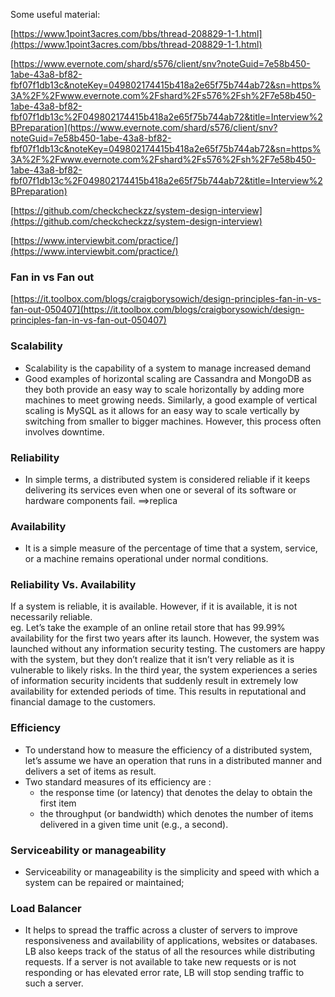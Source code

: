 Some useful material: 

[https://www.1point3acres.com/bbs/thread-208829-1-1.html](https://www.1point3acres.com/bbs/thread-208829-1-1.html)

[https://www.evernote.com/shard/s576/client/snv?noteGuid=7e58b450-1abe-43a8-bf82-fbf07f1db13c&noteKey=049802174415b418a2e65f75b744ab72&sn=https%3A%2F%2Fwww.evernote.com%2Fshard%2Fs576%2Fsh%2F7e58b450-1abe-43a8-bf82-fbf07f1db13c%2F049802174415b418a2e65f75b744ab72&title=Interview%2BPreparation](https://www.evernote.com/shard/s576/client/snv?noteGuid=7e58b450-1abe-43a8-bf82-fbf07f1db13c&noteKey=049802174415b418a2e65f75b744ab72&sn=https%3A%2F%2Fwww.evernote.com%2Fshard%2Fs576%2Fsh%2F7e58b450-1abe-43a8-bf82-fbf07f1db13c%2F049802174415b418a2e65f75b744ab72&title=Interview%2BPreparation)

[https://github.com/checkcheckzz/system-design-interview](https://github.com/checkcheckzz/system-design-interview)

[https://www.interviewbit.com/practice/](https://www.interviewbit.com/practice/)

### Fan in vs Fan out
[https://it.toolbox.com/blogs/craigborysowich/design-principles-fan-in-vs-fan-out-050407](https://it.toolbox.com/blogs/craigborysowich/design-principles-fan-in-vs-fan-out-050407)   

### Scalability
* Scalability is the capability of a system to manage increased demand
* Good examples of horizontal scaling are Cassandra and MongoDB as they both provide an easy way to scale horizontally by adding more machines to meet growing needs. Similarly, a good example of vertical scaling is MySQL as it allows for an easy way to scale vertically by switching from smaller to bigger machines. However, this process often involves downtime.


### Reliability
* In simple terms, a distributed system is considered reliable if it keeps delivering its services even when one or several of its software or hardware components fail.
==>replica


### Availability
* It is a simple measure of the percentage of time that a system, service, or a machine remains operational under normal conditions.

### Reliability Vs. Availability
If a system is reliable, it is available. However, if it is available, it is not necessarily reliable.  
eg. Let’s take the example of an online retail store that has 99.99% availability for the first two years after its launch. However, the system was launched without any information security testing. The customers are happy with the system, but they don’t realize that it isn’t very reliable as it is vulnerable to likely risks. In the third year, the system experiences a series of information security incidents that suddenly result in extremely low availability for extended periods of time. This results in reputational and financial damage to the customers.   


### Efficiency
* To understand how to measure the efficiency of a distributed system, let’s assume we have an operation that runs in a distributed manner and delivers a set of items as result. 
* Two standard measures of its efficiency are :
  * the response time (or latency) that denotes the delay to obtain the first item
  * the throughput (or bandwidth) which denotes the number of items delivered in a given time unit (e.g., a second). 
  
  
### Serviceability or manageability
* Serviceability or manageability is the simplicity and speed with which a system can be repaired or maintained; 


### Load Balancer
* It helps to spread the traffic across a cluster of servers to improve responsiveness and availability of applications, websites or databases. LB also keeps track of the status of all the resources while distributing requests. If a server is not available to take new requests or is not responding or has elevated error rate, LB will stop sending traffic to such a server.
